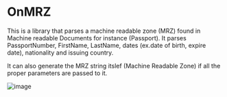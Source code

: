 # OnMRZ
This is a library that parses a machine readable zone (MRZ) found in Machine readable Documents for instance (Passport).
It parses PassportNumber, FirstName, LastName, dates (ex.date of birth, expire date), nationality and issuing country.

It can also generate the MRZ string itslef (Machine Readable Zone) if all the proper parameters are passed to it.


![image](https://user-images.githubusercontent.com/9623964/40993748-40a626e6-68af-11e8-8af7-714ac46944bb.png)
